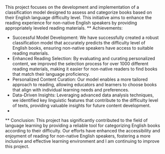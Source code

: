 This project focuses on the development and implementation of a classification model designed to assess and categorize books based on their English language difficulty level. This initiative aims to enhance the reading experience for non-native English speakers by providing appropriately leveled reading materials.
** Achievements:
* Successful Model Development: We have successfully created a robust classification model that accurately predicts the difficulty level of English books, ensuring non-native speakers have access to suitable reading materials.
* Enhanced Reading Selection: By evaluating and curating personalized content, we improved the selection process for over 1000 different reading materials, making it easier for non-native readers to find books that match their language proficiency.
* Personalized Content Curation: Our model enables a more tailored approach to reading, allowing educators and learners to choose books that align with individual learning needs and preferences.
* Data-Driven Insights: Leveraging advanced data analysis techniques, we identified key linguistic features that contribute to the difficulty level of texts, providing valuable insights for future content development.
*
**  Conclusion: This project has significantly contributed to the field of language learning by providing a reliable tool for categorizing English books according to their difficulty. Our efforts have enhanced the accessibility and enjoyment of reading for non-native English speakers, fostering a more inclusive and effective learning environment and I am continuing to improve this project. 
